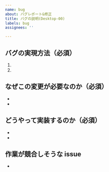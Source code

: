 ```yaml
---
name: bug
about: バグレポート&修正
title: バグの説明(Desktop-00)
labels: bug
assignees: ''

---
```


## バグの実現方法（必須）

1.
1.

## なぜこの変更が必要なのか（必須）

-
-

## どうやって実装するのか（必須）

- 
- 

## 作業が競合しそうな issue

-
